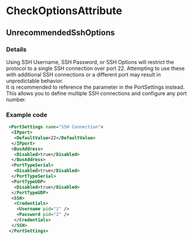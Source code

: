 ﻿---  
uid: Validator_2_21_20  
---

# CheckOptionsAttribute

## UnrecommendedSshOptions

### Details

Using SSH Username, SSH Password, or SSH Options will restrict the protocol to a single SSH connection over port 22. Attempting to use these with additional SSH connections or a different port may result in unpredictable behavior.  
It is recommended to reference the parameter in the PortSettings instead. This allows you to define multiple SSH connections and configure any port number.

### Example code

```xml
 <PortSettings name="SSH Connection">
  <IPport>
   <DefaultValue>22</DefaultValue>
  </IPport>
  <BusAddress>
   <Disabled>true</Disabled>
  </BusAddress>
  <PortTypeSerial>
   <Disabled>true</Disabled>
  </PortTypeSerial>
  <PortTypeUDP>
   <Disabled>true</Disabled>
  </PortTypeUDP>
  <SSH>
   <Credentials>
    <Username pid="1" />
    <Password pid="2" />
   </Credentials>
  </SSH>
 </PortSettings>
```
